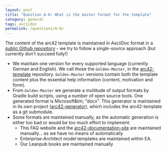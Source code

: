 ```yaml
---
layout: post
title: "Question A-8: What is the master format for the template"
category: general
tags: asciidoc
permalink: /questions/A-8/
---
```


The content of the arc42 template is maintained in AsciiDoc format in a
[public Github repository]() - we try to follow a _single-source_ approach
(but currently don't succeed fully!)

* We maintain one version for every supported language (currently German and English). We call those the `Golden-Master`, in the [arc42-template](https://github.com/arc42/arc42-template/) repository. `Golden-Master` versions contain both the template content plus the essential help information (content, motivation and form).
* From `Golden-Master` we generate a multitude of output formats by Gradle build scripts, using a number of open source tools. One generated format is Microsoft&tm; "docx".
This generator is maintained in its own project ([arc42-generator](https://github.com/arc42/arc42-generator/)),
which includes the arc42-template as a git submodule.
* Some formats are maintained manually, as the automatic generation is either too bad or would be too much effort to implement:
  * This FAQ website and the [arc42-documentation-site](http://docs.arc42.org) are
maintained manually... as we have no means of automatically
  * Enterprise-Architect model templates are maintained within EA.
  * Our Leanpub books are maintained manually
